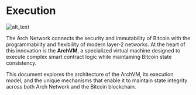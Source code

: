 # Execution

![alt_text](/execution.png "image_tooltip")

The Arch Network connects the security and immutability of Bitcoin with the programmability and flexibility of modern layer-2 networks. At the heart of this innovation is the **ArchVM**, a specialized virtual machine designed to execute complex smart contract logic while maintaining Bitcoin state consistency.

This document explores the architecture of the ArchVM, its execution model, and the unique mechanisms that enable it to maintain state integrity across both Arch Network and the Bitcoin blockchain.

